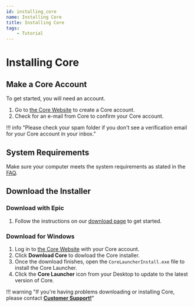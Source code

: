 ```yaml
---
id: installing_core
name: Installing Core
title: Installing Core
tags:
    - Tutorial
---
```


# Installing Core

## Make a Core Account

To get started, you will need an account.

1. Go to [the Core Website](https://www.coregames.com/register "CoreGames Register") to create a Core account.
2. Check for an e-mail from Core to confirm your Core account.

!!! info "Please check your spam folder if you don't see a verification email for your Core account in your inbox."

## System Requirements

Make sure your computer meets the system requirements as stated in the [FAQ](https://support.coregames.com/hc/en-us/categories/360003284214-FAQ "FAQ").

## Download the Installer

### Download with Epic

1. Follow the instructions on our [download page](https://www.coregames.com/download "CoreGames Download") to get started.

### Download for Windows

1. Log in to [the Core Website](https://www.coregames.com/login "CoreGames Login") with your Core account.
2. Click **Download Core** to dowload the Core installer.
3. Once the download finishes, open the `CoreLauncherInstall.exe` file  to install the Core Launcher.
4. Click the **Core Launcher** icon from your Desktop to update to the latest version of Core.

!!! warning "If you're having problems downloading or installing Core, please contact **[Customer Support!](https://support.coregames.com "Customer Support")**"
